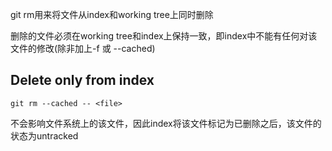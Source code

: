 git rm用来将文件从index和working tree上同时删除

删除的文件必须在working tree和index上保持一致，即index中不能有任何对该文件的修改(除非加上-f 或 --cached)

## Delete only from index
```
git rm --cached -- <file>
```

不会影响文件系统上的该文件，因此index将该文件标记为已删除之后，该文件的状态为untracked
